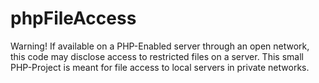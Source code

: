 # phpFileAccess
Warning! If available on a PHP-Enabled server through an open network, this code may disclose access to restricted files on a server. This small PHP-Project is meant for file access to local servers in private networks.
